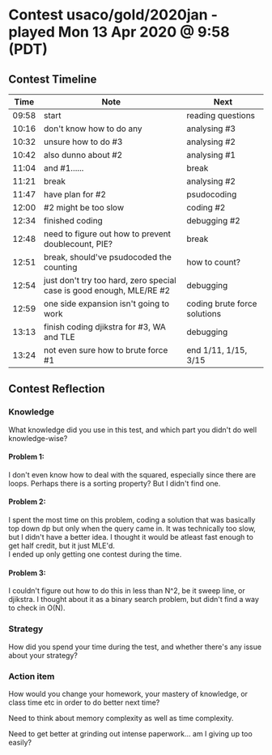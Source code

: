 # Contest usaco/gold/2020jan - played Mon 13 Apr 2020 @ 9:58 (PDT)

## Contest Timeline

| Time | Note | Next |
|----|----|----|
09:58 | start | reading questions
10:16 | don't know how to do any | analysing #3
10:32 | unsure how to do #3 | analysing #2
10:42 | also dunno about #2 | analysing #1
11:04 | and #1...... | break
11:21 | break | analysing #2
11:47 | have plan for #2 | psudocoding
12:00 | #2 might be too slow | coding #2
12:34 | finished coding | debugging #2
12:48 | need to figure out how to prevent doublecount, PIE? | break
12:51 | break, should've psudocoded the counting | how to count?
12:54 | just don't try too hard, zero special case is good enough, MLE/RE #2 | debugging
12:59 | one side expansion isn't going to work | coding brute force solutions
13:13 | finish coding djikstra for #3, WA and TLE | debugging
13:24 | not even sure how to brute force #1 | end 1/11, 1/15, 3/15

## Contest Reflection

### Knowledge
What knowledge did you use in this test, and which part you didn't do well knowledge-wise?

#### Problem 1:

I don't even know how to deal with the squared, especially since there are loops. Perhaps there is a sorting property? But I didn't find one.

#### Problem 2:

I spent the most time on this problem, coding a solution that was basically top down dp but only when the query came in. It was technically too slow, but I didn't have a better idea. I thought it would be atleast fast enough to get half credit, but it just MLE'd.  
I ended up only getting one contest during the time.

#### Problem 3:

I couldn't figure out how to do this in less than N^2, be it sweep line, or djikstra. I thought about it as a binary search problem, but didn't find a way to check in O(N).

### Strategy
How did you spend your time during the test, and whether there's any issue about your strategy?

### Action item
How would you change your homework, your mastery of knowledge, or class time etc in order to do better next time?

Need to think about memory complexity as well as time complexity.

Need to get better at grinding out intense paperwork... am I giving up too easily?
